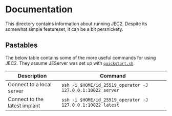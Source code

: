 Documentation
=============
This directory contains information about running JEC2.  Despite its somewhat
simple featureset, it can be a bit persnickety.

Pastables
---------
The below table contains some of the more useful commands for using JEC2.  They
assume JEServer was set up with [`quickstart.sh`](./quickstart.sh.md).

Description                   | Command
------------------------------|--------
Connect to a local server     | `ssh -i $HOME/id_25519_operator -J 127.0.0.1:10022 server`
Connect to the latest implant | `ssh -i $HOME/id_25519_operator -J 127.0.0.1:10022 latest`
